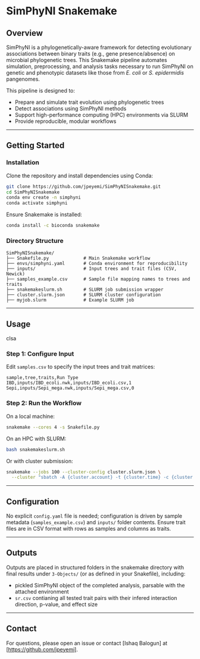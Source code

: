 # SimPhyNI Snakemake

## Overview

SimPhyNI is a phylogenetically-aware framework for detecting evolutionary associations between binary traits (e.g., gene presence/absence) on microbial phylogenetic trees. This Snakemake pipeline automates simulation, preprocessing, and analysis tasks necessary to run SimPhyNI on genetic and phenotypic datasets like those from *E. coli* or *S. epidermidis* pangenomes.

This pipeline is designed to:

* Prepare and simulate trait evolution using phylogenetic trees
* Detect associations using SimPhyNI methods
* Support high-performance computing (HPC) environments via SLURM
* Provide reproducible, modular workflows

---

## Getting Started

### Installation

Clone the repository and install dependencies using Conda:

```bash
git clone https://github.com/jpeyemi/SimPhyNISnakemake.git
cd SimPhyNISnakemake
conda env create -n simphyni
conda activate simphyni
```

Ensure Snakemake is installed:

```bash
conda install -c bioconda snakemake
```

### Directory Structure

```
SimPhyNISnakemake/
├── Snakefile.py             # Main Snakemake workflow
├── envs/simphyni.yaml       # Conda environment for reproducibility
├── inputs/                  # Input trees and trait files (CSV, Newick)
├── samples_example.csv      # Sample file mapping names to trees and traits
├── snakemakeslurm.sh        # SLURM job submission wrapper
├── cluster.slurm.json       # SLURM cluster configuration
├── myjob.slurm              # Example SLURM job
```

---

## Usage
clsa
### Step 1: Configure Input

Edit `samples.csv` to specify the input trees and trait matrices:

```csv
sample,tree,traits,Run Type
IBD,inputs/IBD_ecoli.nwk,inputs/IBD_ecoli.csv,1
Sepi,inputs/Sepi_mega.nwk,inputs/Sepi_mega.csv,0
```

### Step 2: Run the Workflow

On a local machine:

```bash
snakemake --cores 4 -s Snakefile.py
```

On an HPC with SLURM:

```bash
bash snakemakeslurm.sh
```

Or with cluster submission:

```bash
snakemake --jobs 100 --cluster-config cluster.slurm.json \
  --cluster "sbatch -A {cluster.account} -t {cluster.time} -c {cluster.cpus}"
```

---

## Configuration

No explicit `config.yaml` file is needed; configuration is driven by sample metadata (`samples_example.csv`) and `inputs/` folder contents. Ensure trait files are in CSV format with rows as samples and columns as traits.

---

## Outputs

Outputs are placed in structured folders in the snakemake directory with final results under `3-Objects/` (or as defined in your Snakefile), including:

* pickled SimPhyNI object of the completed analysis, parsable with the attached environment 
* `sr.csv` contianing all tested trait pairs with their infered interaction direction, p-value, and effect size

---


## Contact

For questions, please open an issue or contact \[Ishaq Balogun] at \[https://github.com/jpeyemi].
